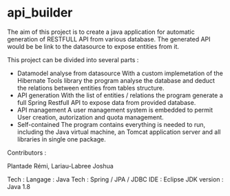 # api_builder



The aim of this project is to create a java application for automatic generation 
of RESTFULL API from various database.
The generated API would be be link to the datasource to expose entities from it.


This project can be divided into several parts :

- Datamodel analyse from datasource
    With a custom implemetation of the Hibernate Tools library the program analyse the database and deduct the relations between entities from tables structure.
- API generation 
    With the list of entities / relations the program generate a full Spring Restfull API to expose data from provided database.
- API management
    A user management system is embedded to permit User creation, autorization and quota management.
- Self-contained
    The program contains everything is needed to run, including the Java virtual machine, an Tomcat application server and all libraries in single one package.
    
Contributors :

Plantade Rémi,
Lariau-Labree Joshua


Tech :
    Langage : Java
    Tech : Spring / JPA / JDBC
    IDE : Eclipse
    JDK version : Java 1.8
